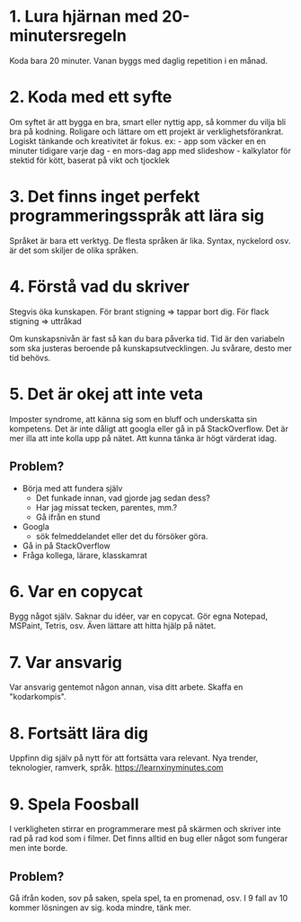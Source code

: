
# 1. Lura hjärnan med 20-minutersregeln

Koda bara 20 minuter. Vanan byggs med daglig repetition i en månad.

# 2. Koda med ett syfte

Om syftet är att bygga en bra, smart eller nyttig app, så kommer du vilja bli bra på kodning. Roligare och lättare om ett projekt är verklighetsförankrat.
Logiskt tänkande och kreativitet är fokus.
	ex:
	- app som väcker en en minuter tidigare varje dag
	- en mors-dag app med slideshow
	- kalkylator för stektid för kött, baserat på vikt och tjocklek

# 3. Det finns inget perfekt programmeringsspråk att lära sig

Språket är bara ett verktyg. De flesta språken är lika. Syntax, nyckelord osv. är det som skiljer de olika språken.

# 4. Förstå vad du skriver

Stegvis öka kunskapen.
För brant stigning => tappar bort dig.
För flack stigning => uttråkad

Om kunskapsnivån är fast så kan du bara påverka tid. Tid är den variabeln som ska justeras beroende på kunskapsutvecklingen. Ju svårare, desto mer tid behövs.

# 5. Det är okej att inte veta

Imposter syndrome, att känna sig som en bluff och underskatta sin kompetens.
Det är inte dåligt att googla eller gå in på StackOverflow. Det är mer illa att inte kolla upp på nätet. Att kunna tänka är högt värderat idag.

## Problem?
- Börja med att fundera själv
	- Det funkade innan, vad gjorde jag sedan dess?
	- Har jag missat tecken, parentes, mm.?
	- Gå ifrån en stund
- Googla
	- sök felmeddelandet eller det du försöker göra.
- Gå in på StackOverflow
- Fråga kollega, lärare, klasskamrat

# 6. Var en copycat

Bygg något själv. Saknar du idéer, var en copycat. Gör egna Notepad, MSPaint, Tetris, osv. Även lättare att hitta hjälp på nätet.

# 7. Var ansvarig

Var ansvarig gentemot någon annan, visa ditt arbete. Skaffa en "kodarkompis".

# 8. Fortsätt lära dig

Uppfinn dig själv på nytt för att fortsätta vara relevant. 
Nya trender, teknologier, ramverk, språk.
https://learnxinyminutes.com

# 9. Spela Foosball

I verkligheten stirrar en programmerare mest på skärmen och skriver inte rad på rad kod som i filmer.
Det finns alltid en bug eller något som fungerar men inte borde.
## Problem? 
Gå ifrån koden, sov på saken, spela spel, ta en promenad, osv. I 9 fall av 10 kommer lösningen av sig. koda mindre, tänk mer.

